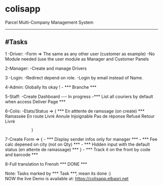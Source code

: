 # colisapp
Parcel Multi-Company Management System

------
#Tasks
------
	
1 -Driver:
	-Form => The same as any other user (customer as example)
  -No Module needed (use the user module as Manager and Customer Panels

2-Manager:
	-Create and manage Drivers
  
3 -Login:
	-Redirect depend on role.
	-Login by email instead of Name.

4-Admin:
	Globally Its okay !
	- *** Branche ***

5-Staff:
	-Create Dashboard --- In progress
	-*** List all couriers by default when access Deliver Page *** 
	
6-Colis:
	-Etats/Status
			=> { 
					*** En atttente de ramssage (on create) ***
					Ramassée
					En route
					Livré
					Annule
					Injoignable
					Pas de réponse
					Refusé
					Retour Livré

				}
7-Create Form
		=> {
			- *** Display sender infos only for manager ***
			- *** Fee calc depened on city (not on Qty) ***
			- *** Hidden input with the default status (en attente de ramassage) ***
		}
	- *** Track it on the front by code and barcode ***
	
8-Full translation to Frensh *** DONE ***

Note: Tasks marked by *** Task ***,  mean its done :)	
NOW the live Demo is available at: https://colisapp.elbasri.net				
